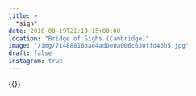 ```yaml
---
title: >
  *sigh*
date: 2018-08-19T21:19:15+00:00
location: "Bridge of Sighs (Cambridge)"
image: "/img/71488816bae4ad0e0a006c630ffd46b5.jpg"
draft: false
instagram: true
---
```


{{<photo src="/img/71488816bae4ad0e0a006c630ffd46b5.jpg">}}
